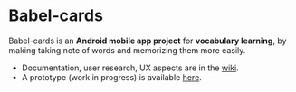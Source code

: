Babel-cards
===========

Babel-cards is an **Android mobile app project** for **vocabulary learning**, by making taking note of words and memorizing them more easily.

* Documentation, user research, UX aspects are in the [wiki](https://github.com/maudnals/babel-cards/wiki).  
* A prototype (work in progress) is available [here](https://github.com/maudnals/babel-cards-proto).
